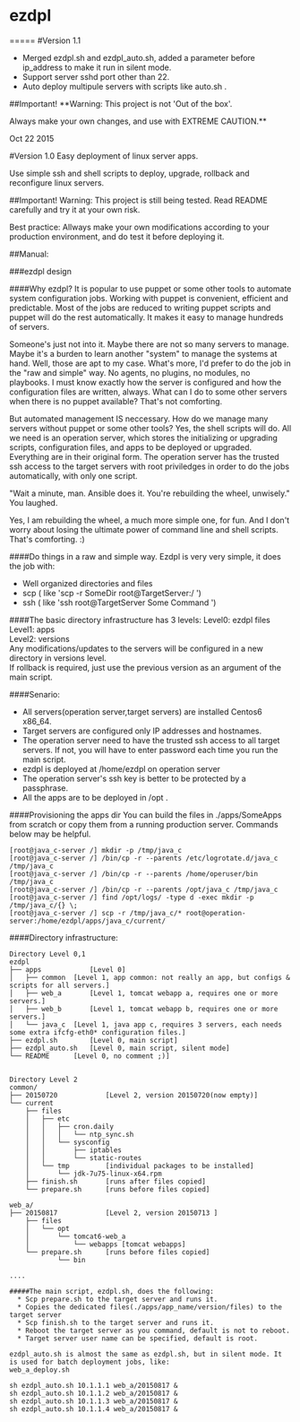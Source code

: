 # ezdpl
=====
#Version 1.1

* Merged ezdpl.sh and ezdpl_auto.sh, added a parameter before ip_address to make it run in silent mode.
* Support server sshd port other than 22.
* Auto deploy multipule servers with scripts like auto.sh .

##Important!
**Warning: This project is not 'Out of the box'. 

Always make your own changes, and use with EXTREME CAUTION.**

Oct 22 2015


#Version 1.0
Easy deployment of linux server apps.

Use simple ssh and shell scripts to deploy, upgrade, rollback and reconfigure linux servers.

##Important!
   Warning: This project is still being tested. Read README carefully and try it at your own risk.

   Best practice: Allways make your own modifications according to your production environment, and do test it before deploying it.

##Manual:

###ezdpl design

####Why ezdpl?
   It is popular to use puppet or some other tools to automate system configuration jobs. Working with puppet is convenient, efficient and predictable. Most of the jobs are reduced to writing puppet scripts and puppet will do the rest automatically. It makes it easy to manage hundreds of servers.

   Someone's just not into it. Maybe there are not so many servers to manage. Maybe it's a burden to learn another "system" to manage the systems at hand. Well, those are apt to my case. What's more, I'd prefer to do the job in the "raw and simple" way. No agents, no plugins, no modules, no playbooks. I must know exactly how the server is configured and how the configuration files are written, always. What can I do to some other servers when there is no puppet available? That's not comforting.

   But automated management IS neccessary. How do we manage many servers without puppet or some other tools?  Yes, the shell scripts will do. All we need is an operation server, which stores the initializing or upgrading scripts, configuration files, and apps to be deployed or upgraded. Everything are in their original form. The operation server has the trusted ssh access to the target servers with root priviledges in order to do the jobs automatically, with only one script. 

   "Wait a minute, man. Ansible does it. You're rebuilding the wheel, unwisely." You laughed. 

   Yes, I am rebuilding the wheel, a much more simple one, for fun. And I don't worry about losing the ultimate power of command line and shell scripts. That's comforting. :)

####Do things in a raw and simple way.
Ezdpl is very very simple, it does the job with:
  * Well organized directories and files
  * scp ( like 'scp -r SomeDir root@TargetServer:/ ')
  * ssh ( like 'ssh root@TargetServer Some Command ')

####The basic directory infrastructure has 3 levels: 
Level0: ezdpl files<br>
Level1: apps<br>
Level2: versions<br>
Any modifications/updates to the servers will be configured in a new directory in versions level.<br>
If rollback is required, just use the previous version as an argument of the main script.

####Senario:
  * All servers(operation server,target servers) are installed Centos6 x86_64.<br>
  * Target servers are configured only IP addresses and hostnames.<br>
  * The operation server need to have the trusted ssh access to all target servers. If not, you will have to enter password each time you run the main script. <br>
  * ezdpl is deployed at /home/ezdpl on operation server<br>
  * The operation server's ssh key is better to be protected by a passphrase.<br>
  * All the apps are to be deployed in /opt .<br>

####Provisioning the apps dir
You can build the files in ./apps/SomeApps from scratch or copy them from a running production server. Commands below  may be helpful.
```
[root@java_c-server /] mkdir -p /tmp/java_c
[root@java_c-server /] /bin/cp -r --parents /etc/logrotate.d/java_c /tmp/java_c
[root@java_c-server /] /bin/cp -r --parents /home/operuser/bin /tmp/java_c
[root@java_c-server /] /bin/cp -r --parents /opt/java_c /tmp/java_c
[root@java_c-server /] find /opt/logs/ -type d -exec mkdir -p /tmp/java_c/{} \;
[root@java_c-server /] scp -r /tmp/java_c/* root@operation-server:/home/ezdpl/apps/java_c/current/
```

####Directory infrastructure:
```
Directory Level 0,1
ezdpl		
├── apps			[Level 0]
│   ├── common	[Level 1, app common: not really an app, but configs & scripts for all servers.]
│   ├── web_a		[Level 1, tomcat webapp a, requires one or more servers.]
│   ├── web_b		[Level 1, tomcat webapp b, requires one or more servers.]
│   └── java_c	[Level 1, java app c, requires 3 servers, each needs some extra ifcfg-eth0* configuration files.]
├── ezdpl.sh		[Level 0, main script]
├── ezdpl_auto.sh	[Level 0, main script, silent mode]
└── README		[Level 0, no comment ;)]


Directory Level 2
common/
├── 20150720			[Level 2, version 20150720(now empty)]
└── current
    ├── files
    │   ├── etc
    │   │   ├── cron.daily
    │   │   │   └── ntp_sync.sh
    │   │   └── sysconfig
    │   │       ├── iptables
    │   │       └── static-routes
    │   └── tmp			[individual packages to be installed]
    │       └── jdk-7u75-linux-x64.rpm
    ├── finish.sh		[runs after files copied]
    └── prepare.sh		[runs before files copied]

web_a/
├── 20150817			[Level 2, version 20150713 ]
    ├── files
    │   └── opt
    │       └── tomcat6-web_a
    │       	└── webapps	[tomcat webapps]
    └── prepare.sh		[runs before files copied]
            └── bin

....

#####The main script, ezdpl.sh, does the following:
  * Scp prepare.sh to the target server and runs it.
  * Copies the dedicated files(./apps/app_name/version/files) to the target server
  * Scp finish.sh to the target server and runs it.
  * Reboot the target server as you command, default is not to reboot.
  * Target server user name can be specified, default is root.

ezdpl_auto.sh is almost the same as ezdpl.sh, but in silent mode. It is used for batch deployment jobs, like:
web_a_deploy.sh

sh ezdpl_auto.sh 10.1.1.1 web_a/20150817 &
sh ezdpl_auto.sh 10.1.1.2 web_a/20150817 &
sh ezdpl_auto.sh 10.1.1.3 web_a/20150817 &
sh ezdpl_auto.sh 10.1.1.4 web_a/20150817 &
